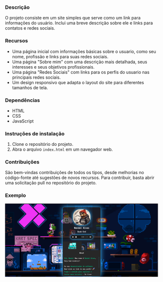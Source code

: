 
### Descrição

O projeto consiste em um site simples que serve como um link para informações do usuário. Inclui uma breve descrição sobre ele e links para contatos e redes sociais.

### Recursos

* Uma página inicial com informações básicas sobre o usuario, como seu nome, profissão e links para suas redes sociais.
* Uma página "Sobre mim" com uma descrição mais detalhada, seus interesses e seus objetivos profissionais.
* Uma página "Redes Sociais" com links para os perfis do usuario nas principais redes sociais.
* Um design responsivo que adapta o layout do site para diferentes tamanhos de tela.

### Dependências

* HTML
* CSS
* JavaScript

### Instruções de instalação

1. Clone o repositório do projeto.
2. Abra o arquivo `index.html` em um navegador web.

### Contribuições

São bem-vindas contribuições de todos os tipos, desde melhorias no código-fonte até sugestões de novos recursos. Para contribuir, basta abrir uma solicitação pull no repositório do projeto.


### Exemplo

![Minha Imagem](static/image/exemple.png)



